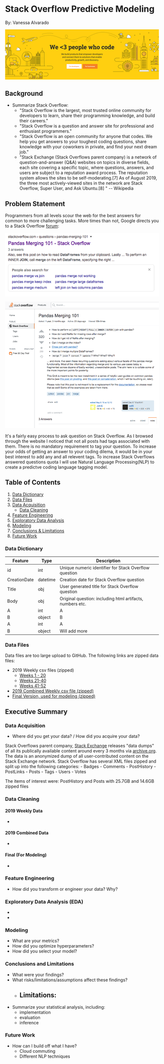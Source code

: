 # Stack Overflow Predictive Modeling

By: Vanessa Alvarado

<p align = "center">
  <img src="images/Stack Overflow Landing Photo.png"/><br>
</p>


## Background 
- Summarize Stack Overflow:
	- "Stack Overflow is the largest, most trusted online community for developers to learn, share​ ​their programming ​knowledge, and build their careers."
	- "Stack Overflow is a question and answer site for professional and enthusiast programmers." 
	- "Stack Overflow is an open community for anyone that codes. We help you get answers to your toughest coding questions, share knowledge with your coworkers in private, and find your next dream job."
	- "Stack Exchange (Stack Overflows parent company) is a network of question-and-answer (Q&A) websites on topics in diverse fields, each site covering a specific topic, where questions, answers, and users are subject to a reputation award process. The reputation system allows the sites to be self-moderating.[7] As of August 2019, the three most actively-viewed sites in the network are Stack Overflow, Super User, and Ask Ubuntu.[8] " -- Wikipedia

## Problem Statement
Programmers from all levels scour the web for the best answers for common to more challenging tasks. More times than not, Google directs you to a Stack Overflow [forum](https://stackoverflow.com/questions/53645882/pandas-merging-101): 

<p align = "center">
  <img src="images/google stackoverflow search.png"/><br>
</p>

<p align = "center">
  <img src="images/stackoverflow pandas merging.png"/><br>
</p>


It's a fairly easy process to ask question on Stack Overflow. As I browsed through the website I noticed that not all posts had tags associated with them. There is no mandatory requirement to tag your question. To increase your odds of getting an answer to your coding dilema, it would be in your best interest to add any and all relevent tags. To increase Stack Overflows answered questions quota I will use Natural Language Processing(NLP) to create a predictve coding language tagging model.  



## Table of Contents
1. [Data Dictionary](https://github.com/VPNA09/Stackoverflow-NLP/blob/master/readme.md#data-dictionary) 
2. [Data Files](https://github.com/VPNA09/Stackoverflow-NLP/blob/master/readme.md#data-files)
3. [Data Acquisition](https://github.com/VPNA09/Stackoverflow-NLP/blob/master/readme.md#data-acquisition)
	- [Data Cleaning](https://github.com/VPNA09/Stackoverflow-NLP/blob/master/readme.md#data-cleaning) 
4. [Feature Engineering](https://github.com/VPNA09/Stackoverflow-NLP/blob/master/readme.md#feature-engineering)  
5. [Exploratory Data Analysis](https://github.com/VPNA09/Stackoverflow-NLP/blob/master/readme.md#exploratory-data-analysis)
6. [Modeling](https://github.com/VPNA09/Stackoverflow-NLP/blob/master/readme.md#modeling)
7. [Conclusions & Limitations](https://github.com/VPNA09/Stackoverflow-NLP/blob/master/readme.md#conclusions-and-limitations) 
8. [Future Work](https://github.com/VPNA09/Stackoverflow-NLP/blob/master/readme.md#future-work) 

### Data Dictionary
|Feature|Type|Description|
|---|---|---|
|id|int|Unique numeric identifier for Stack Overflow question |
|CreationDate|datetime|Creation date for Stack Overflow question|
|Title|obj|User generated title for Stack Overflow question|
|Body|obj|Original question: including html artifacts, numbers etc.|
|A|int|A|
|B|object|B|
|A|int|A|
|B|object|Will add more|  

### Data Files
Data files are too large upload to GitHub. The following links are zipped data files: 
- 2019 Weekly csv files (zipped)
    - [Weeks 1 - 20](https://drive.google.com/open?id=1uttbh17hfhnfMLqnajbw3yX7LC27yQFY)
    - [Weeks 21-40](https://drive.google.com/open?id=1Isrpl4XX-Sv3CDmI2eNI26fX8Hu98mt4)
    - [Weeks 41-52](https://drive.google.com/open?id=15FEnPmx_LaP9_xpxB3zz6BMqFDgTbVc6)
 - [2019 Combined Weekly csv file (zipped)](https://drive.google.com/open?id=1OPgd2J14mfQkCpvhz9O8qFbql0FUpDaf)
 - [Final Version, used for modeling (zipped)](https://drive.google.com/open?id=1zDhE4GE45HkwbPjMCbw0S36UxoWXHqX5) 

## Executive Summary

### Data Acquisition
- Where did you get your data? / How did you acquire your data?


Stack Overflows parent company, [Stack Exchange](https://stackexchange.com/) releases "data dumps" of all its publically available content around every 3 months via [archive.org](https://archive.org/details/stackexchange). The data is an anonymized dump of all user-contributed content on the Stack Exchange network. Stack Overflow has several XML files zipped and split up into the following categories: 
	- Badges
	- Comments
	- PostHistory 
	- PostLinks
	- Posts
	- Tags
	- Users
	- Votes 

The items of interest were: PostHistory and Posts with 25.7GB and 14.6GB zipped files   

### Data Cleaning
#### 2019 Weekly Data
- 

#### 2019 Combined Data  
- 

#### Final (For Modeling) 
- 

### Feature Engineering
- How did you transform or engineer your data? Why?

### Exploratory Data Analysis (EDA)
- 
- 


### Modeling
- What are your metrics?
- How did you optimize hyperparameters?
- How did you select your model?

### Conclusions and Limitations
- What were your findings?
- What risks/limitations/assumptions affect these findings?
	- Limitations: 
		- 
- Summarize your statistical analysis, including:
	- implementation
	- evaluation
	- inference


### Future Work
- How can I build off what I have? 
	- Cloud commuting
	- Different NLP techniques 
